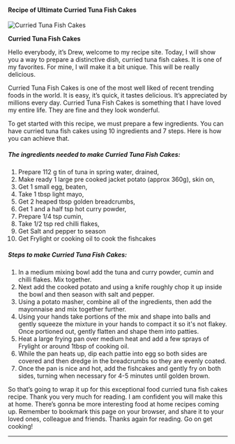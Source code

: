             

#### Recipe of Ultimate Curried Tuna Fish Cakes

![Curried Tuna Fish Cakes](https://img-global.cpcdn.com/recipes/197b398082c53322/751x532cq70/curried-tuna-fish-cakes-recipe-main-photo.jpg)

**Curried Tuna Fish Cakes**

Hello everybody, it’s Drew, welcome to my recipe site. Today, I will show you a way to prepare a distinctive dish, curried tuna fish cakes. It is one of my favorites. For mine, I will make it a bit unique. This will be really delicious.

Curried Tuna Fish Cakes is one of the most well liked of recent trending foods in the world. It is easy, it’s quick, it tastes delicious. It’s appreciated by millions every day. Curried Tuna Fish Cakes is something that I have loved my entire life. They are fine and they look wonderful.

To get started with this recipe, we must prepare a few ingredients. You can have curried tuna fish cakes using 10 ingredients and 7 steps. Here is how you can achieve that.

##### The ingredients needed to make Curried Tuna Fish Cakes:

1.  Prepare 112 g tin of tuna in spring water, drained,
2.  Make ready 1 large pre cooked jacket potato (approx 360g), skin on,
3.  Get 1 small egg, beaten,
4.  Take 1 tbsp light mayo,
5.  Get 2 heaped tbsp golden breadcrumbs,
6.  Get 1 and a half tsp hot curry powder,
7.  Prepare 1/4 tsp cumin,
8.  Take 1/2 tsp red chilli flakes,
9.  Get Salt and pepper to season
10.  Get Frylight or cooking oil to cook the fishcakes

##### Steps to make Curried Tuna Fish Cakes:

1.  In a medium mixing bowl add the tuna and curry powder, cumin and chilli flakes. Mix together.
2.  Next add the cooked potato and using a knife roughly chop it up inside the bowl and then season with salt and pepper.
3.  Using a potato masher, combine all of the ingredients, then add the mayonnaise and mix together further.
4.  Using your hands take portions of the mix and shape into balls and gently squeeze the mixture in your hands to compact it so it's not flakey. Once portioned out, gently flatten and shape them into patties.
5.  Heat a large frying pan over medium heat and add a few sprays of Frylight or around 1tbsp of cooking oil.
6.  While the pan heats up, dip each pattie into egg so both sides are covered and then dredge in the breadcrumbs so they are evenly coated.
7.  Once the pan is nice and hot, add the fishcakes and gently fry on both sides, turning when necessary for 4-5 minutes until golden brown.

So that’s going to wrap it up for this exceptional food curried tuna fish cakes recipe. Thank you very much for reading. I am confident you will make this at home. There’s gonna be more interesting food at home recipes coming up. Remember to bookmark this page on your browser, and share it to your loved ones, colleague and friends. Thanks again for reading. Go on get cooking!

* * *